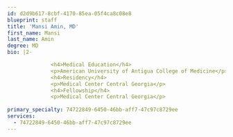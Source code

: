 ```yaml
---
id: d2d9b617-8cbf-4170-85ea-05f4ca8c08e8
blueprint: staff
title: 'Mansi Amin, MD'
first_name: Mansi
last_name: Amin
degree: MD
bio: |2-

              <h4>Medical Education</h4>
              <p>American University of Antigua College of Medicine</p>
              <h4>Residency</h4>
              <p>Medical Center Central Georgia</p>
              <h4>Fellowship</h4>
              <p>Medical Center Central Georgia</p>
          
primary_specialty: 74722849-6450-46bb-aff7-47c97c8729ee
services:
  - 74722849-6450-46bb-aff7-47c97c8729ee
---
```

